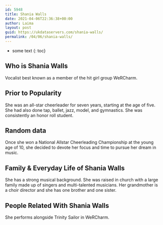 ```yaml
---
id: 5948
title: Shania Walls
date: 2021-04-06T22:36:38+00:00
author: Laima
layout: post
guid: https://ukdataservers.com/shania-walls/
permalink: /04/06/shania-walls/
---
```


* some text
{: toc}


## Who is Shania Walls
                  
                  
                  
Vocalist best known as a member of the hit girl group WeRCharm.
                  
              
            
              
            
                
                
                
## Prior to Popularity
                  
                  
                  
She was an all-star cheerleader for seven years, starting at the age of five. She had also done tap, ballet, jazz, model, and gymnastics. She was consistently an honor roll student.
                  
              
            
              
            
                
                
                
## Random data
                  
                  
                  
Once she won a National Allstar Cheerleading Championship at the young age of 10, she decided to devote her focus and time to pursue her dream in music.
                  
              
            
              
            
                
                
                
## Family & Everyday Life of Shania Walls
                  
                  
                  
She has a strong musical background. She was raised in church with a large family made up of singers and multi-talented musicians. Her grandmother is a choir director and she has one brother and one sister.
                  
              
            
              
            
                
                
                
## People Related With Shania Walls
                  
                  
                  
She performs alongside Trinity Sailor in WeRCharm.
                  
              
            
              
            
                
              
            
              
              
            
            
              
            
          
          
          